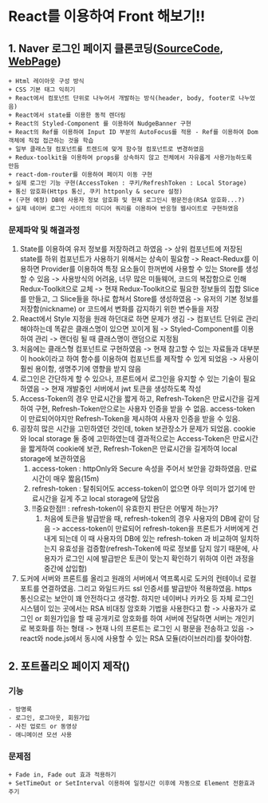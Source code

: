 # React를 이용하여 Front 해보기!!

## 1. Naver 로그인 페이지 클론코딩([SourceCode](https://github.com/1876070677/Frontend/tree/main/src/naver), [WebPage](https://blog.shbox.kr/login))
    + Html 레이아웃 구성 방식
    + CSS 기본 태그 익히기
    + React에서 컴포넌트 단위로 나누어서 개발하는 방식(header, body, footer로 나누었음)
    + React에서 state를 이용한 동적 렌더링
    + React의 Styled-Component 를 이용하여 NudgeBanner 구현
    + React의 Ref를 이용하여 Input ID 부분의 AutoFocus를 적용 - Ref를 이용하여 Dom 객체에 직접 접근하는 것을 학습
    + 일부 클래스형 컴포넌트를 트렌드에 맞게 함수형 컴포넌트로 변경하였음
    + Redux-toolkit을 이용하여 props를 상속하지 않고 전체에서 자유롭게 사용가능하도록 만듬
    + react-dom-router를 이용하여 페이지 이동 구현
    + 실제 로그인 기능 구현(AccessToken : 쿠키/RefreshToken : Local Storage)
    + 통신 암호화(Https 통신, 쿠키 httponly & secure 설정)
    + (구현 예정) DB에 사용자 정보 암호화 및 현재 로그인시 평문전송(RSA 암호화...?)
    + 실제 네이버 로그인 사이트의 미디어 쿼리를 이용하여 반응형 웹사이트로 구현하였음

### 문제파악 및 해결과정
1. State를 이용하여 유저 정보를 저장하려고 하였음 -> 상위 컴포넌트에 저장된 state를 하위 컴포넌트가 사용하기 위해서는 상속이 필요함
    -> React-Redux를 이용하면 Provider를 이용하여 특정 요소들이 한꺼번에 사용할 수 있는 Store를 생성할 수 있음 -> 사용방식의 어려움, 너무 많은 미들웨어, 코드의 복잡함으로 인해 Redux-Toolkit으로 교체
    -> 현재 Redux-Toolkit으로 필요한 정보들의 집합 Slice를 만들고, 그 Slice들을 하나로 합쳐서 Store를 생성하였음 -> 유저의 기본 정보를 저장함(nickname) or 코드에서 변화를 감지하기 위한 변수들을 저장
2. React에서 Style 지정을 원래 하던대로 하면 문제가 생김 -> 컴포넌트 단위로 관리해야하는데 똑같은 클래스명이 있으면 꼬이게 됨 -> Styled-Component를 이용하여 관리
    -> 랜더링 될 때 클래스명이 랜덤으로 지정됨
3. 처음에는 클래스형 컴포넌트로 구현하였음 -> 현재 참고할 수 있는 자료들과 대부분이 hook이라고 하여 함수를 이용하여 컴포넌트를 제작할 수 있게 되었음 -> 사용이 훨씬 용이함, 생명주기에 영향을 받지 않음
4. 로그인은 간단하게 할 수 있으나, 프론트에서 로그인을 유지할 수 있는 기술이 필요하였음 -> 현재 개발중인 서버에서 jwt 토큰을 생성하도록 작성
5. Access-Token의 경우 만료시간을 짧게 하고, Refresh-Token은 만료시간을 길게 하여 구현, Refresh-Token만으로는 사용자 인증을 받을 수 없음. access-token이 만료되어야지만 Refresh-Token을 제시하여
   사용자 인증을 받을 수 있음.
6. 굉장히 많은 시간을 고민하였던 것인데, token 보관장소가 문제가 되었음. cookie와 local storage 둘 중에 고민하였는데 결과적으로는 Access-Token은 만료시간을 짧게하여 cookie에 보관,
   Refresh-Token은 만료시간을 길게하여 local storage에 보관하였음
   1. access-token : httpOnly와 Secure 속성을 주어서 보안을 강화하였음. 만료시간이 매우 짧음(15m)
   2. refresh-token : 탈취되어도 access-token이 없으면 아무 의미가 없기에 만료시간을 길게 주고 local storage에 담았음
   3. !!중요한점!! : refresh-token이 유효한지 판단은 어떻게 하는가?
      1. 처음에 토큰을 발급받을 때, refresh-token의 경우 사용자의 DB에 같이 담음 -> access-token이 만료되어 refresh-token을 프론트가 서버에게 건내게 되는데 이 때 사용자의 DB에 있는 refresh-token
         과 비교하여 일치하는지 유효성을 검증함(refresh-Token에 따로 정보를 담지 않기 때문에, 사용자가 로그인 시에 발급받은 토큰이 맞는지 확인하기 위하여 이런 과정을 중간에 삽입함)
7. 도커에 서버와 프론트를 올리고 원래의 서버에서 역프록시로 도커의 컨테이너 로컬 포트를 연결하였음. 그리고 와일드카드 ssl 인증서를 발급받아 적용하였음. https 통신으로는 보안이 꽤 안전하다고 생각함.
   하지만 네이버나 카카오 등 자체 로그인 시스템이 있는 곳에서는 RSA 비대칭 암호화 기법을 사용한다고 함 -> 사용자가 로그인 or 회원가입을 할 때 공개키로 암호화를 하여 서버에 전달하면 서버는 개인키로
   복호화를 하는 형태 -> 현재 나의 프론트는 로그인 시 평문을 전송하고 있음 -> react와 node.js에서 동시에 사용할 수 있는 RSA 모듈(라이브러리)를 찾아야함.

## 2. 포트폴리오 페이지 제작()
### 기능
    - 방명록
    - 로그인, 로그아웃, 회원가입
    - 사진 업로드 or 동영상
    - 애니메이션 모션 사용

### 문제점
    + Fade in, Fade out 효과 적용하기
    + SetTimeOut or SetInterval 이용하여 일정시간 이후에 자동으로 Element 전환효과 주기